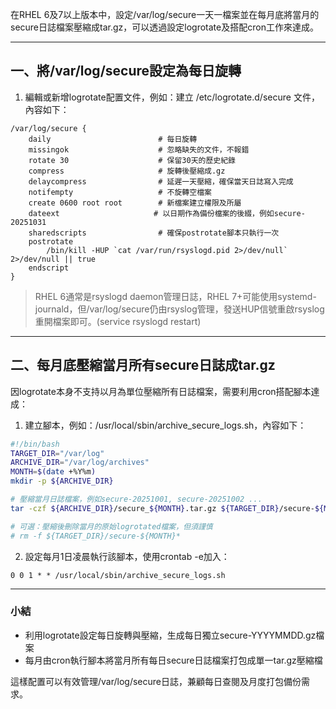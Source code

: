 在RHEL 6及7以上版本中，設定/var/log/secure一天一檔案並在每月底將當月的secure日誌檔案壓縮成tar.gz，可以透過設定logrotate及搭配cron工作來達成。

***

## 一、將/var/log/secure設定為每日旋轉

1. 編輯或新增logrotate配置文件，例如：建立 /etc/logrotate.d/secure 文件，內容如下：

```
/var/log/secure {
    daily                        # 每日旋轉
    missingok                    # 忽略缺失的文件，不報錯
    rotate 30                    # 保留30天的歷史紀錄
    compress                     # 旋轉後壓縮成.gz
    delaycompress                # 延遲一天壓縮，確保當天日誌寫入完成
    notifempty                   # 不旋轉空檔案
    create 0600 root root        # 新檔案建立權限及所屬
    dateext                     # 以日期作為備份檔案的後綴，例如secure-20251031
    sharedscripts                # 確保postrotate腳本只執行一次
    postrotate
        /bin/kill -HUP `cat /var/run/rsyslogd.pid 2>/dev/null` 2>/dev/null || true
    endscript
}
```

> RHEL 6通常是rsyslogd daemon管理日誌，RHEL 7+可能使用systemd-journald，但/var/log/secure仍由rsyslog管理，發送HUP信號重啟rsyslog重開檔案即可。(service rsyslogd restart)

***

## 二、每月底壓縮當月所有secure日誌成tar.gz

因logrotate本身不支持以月為單位壓縮所有日誌檔案，需要利用cron搭配腳本達成：

1. 建立腳本，例如：/usr/local/sbin/archive_secure_logs.sh，內容如下：

```bash
#!/bin/bash
TARGET_DIR="/var/log"
ARCHIVE_DIR="/var/log/archives"
MONTH=$(date +%Y%m)
mkdir -p ${ARCHIVE_DIR}

# 壓縮當月日誌檔案，例如secure-20251001, secure-20251002 ...
tar -czf ${ARCHIVE_DIR}/secure_${MONTH}.tar.gz ${TARGET_DIR}/secure-${MONTH}* 2>/dev/null

# 可選：壓縮後刪除當月的原始logrotated檔案，但須謹慎
# rm -f ${TARGET_DIR}/secure-${MONTH}*
```

2. 設定每月1日凌晨執行該腳本，使用crontab -e加入：

```
0 0 1 * * /usr/local/sbin/archive_secure_logs.sh
```

***

### 小結

- 利用logrotate設定每日旋轉與壓縮，生成每日獨立secure-YYYYMMDD.gz檔案
- 每月由cron執行腳本將當月所有每日secure日誌檔案打包成單一tar.gz壓縮檔

這樣配置可以有效管理/var/log/secure日誌，兼顧每日查閱及月度打包備份需求。

